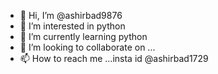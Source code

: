 - 👋 Hi, I’m @ashirbad9876
- 👀 I’m interested in python
- 🌱 I’m currently learning python
- 💞️ I’m looking to collaborate on ...
- 📫 How to reach me ...insta id @ashirbad1729

<!---
ashirbad9876/ashirbad9876 is a ✨ special ✨ repository because its `README.md` (this file) appears on your GitHub profile.
You can click the Preview link to take a look at your changes.
--->
